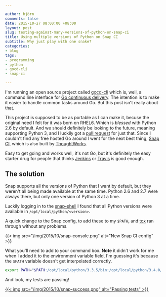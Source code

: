 ```yaml
---

author: björn
comments: false
date: 2015-10-27 08:00:00 +08:00
layout: post
slug: testing-against-many-versions-of-python-on-snap-ci
title: Using multiple versions of Python on Snap CI
subtitle: Why just play with one snake?
categories:
- blog
tags:
- programming
- python
- gocd-cli
- snap-ci

---
```


I'm running an open source project called [gocd-cli] which is, well, a command
line interface for [Go continuous delivery]. The intention is to make it
easier to handle common tasks around Go. But this post isn't really about that.

This project is supposed to be as portable as I can make it, becuse the original
need I felt for it was born on RHEL6. Which is *blessed* with Python 2.6 by
default. And we should definitely be looking to the future, meaning supporting
Python 3, and I luckily got a [pull request] for just that. Since I couldn't
find any free hosted Go around I went for the next best thing, [Snap CI],
which is also built by [ThoughtWorks].

Easy to get going and works well, it's not Go, but it's definitely the easy
starter drug for people that thinks [Jenkins] or [Travis] is good enough.

## The solution

Snap supports all the versions of Python that I want by default, but they
weren't all being made available at the same time. Python 2.6 and 2.7
were always there, but only one version of Python 3 at a time.

Luckily logging in to the [snap-shell] I found that all Python versions were
available in `/opt/local/python/<version>`.

A quick change to the Snap config, to add these to my `$PATH`, and [tox] ran
through without any problems.

{{< img src="/img/2015/10/snap-console.png" alt="New Snap CI config" >}}

What you'll need to add to your command box. **Note** it didn't work for me when
I added it to the environment variable field, I'm guessing it's because the `$PATH`
variable doesn't get interpolated correctly.

``` bash
export PATH="$PATH:/opt/local/python/3.3.5/bin:/opt/local/python/3.4.0/bin:/opt/local/python/3.5.0/bin"
```

And look, my tests are passing!

[{{< img src="/img/2015/10/snap-success.png" alt="Passing tests" >}}](https://snap-ci.com/gaqzi/py-gocd/branch/master)

[gocd-cli]: https://github.com/gaqzi/gocd-cli
[pull request]: https://github.com/gaqzi/py-gocd/pull/6
[Go continuous delivery]: http://www.go.cd/
[Snap CI]: https://snap-ci.com/
[ThoughtWorks]: https://en.wikipedia.org/wiki/ThoughtWorks
[Jenkins]: https://en.wikipedia.org/wiki/Jenkins_(software)
[Travis]: https://en.wikipedia.org/wiki/Travis_CI
[tox]: https://tox.readthedocs.org/en/latest/
[snap-shell]: https://blog.snap-ci.com/blog/2014/08/11/introducing-snap-shell/

